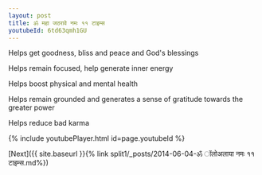 ```yaml
---
layout: post
title: ॐ महा जठरावे नमः ११ टाइम्स
youtubeId: 6td63qmh1GU
---
```

 
 
Helps get goodness, bliss and peace and God's blessings
 
Helps remain focused, help generate inner energy 
 
Helps boost physical and mental health 
 
Helps remain grounded and generates a sense of gratitude towards the greater power 
 
Helps reduce bad karma
 
 
 
 


{% include youtubePlayer.html id=page.youtubeId %}
 
[Next]({{ site.baseurl }}{% link  split1/_posts/2014-06-04-ॐ ॉलोअलाया नमः ११ टाइम्स.md%})
 
